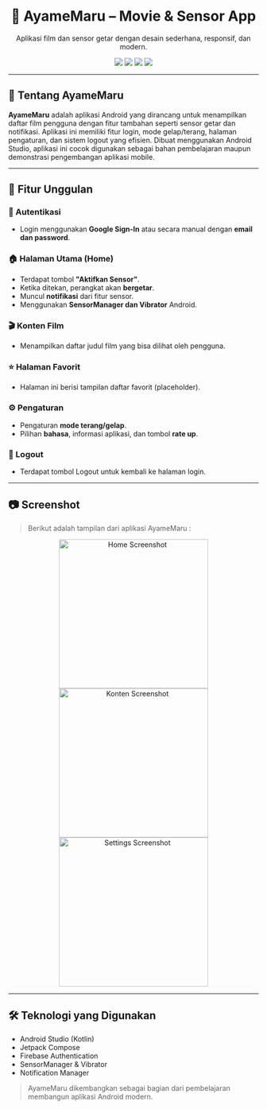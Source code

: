 <div align="center">

# 🌸 AyameMaru – Movie & Sensor App

Aplikasi film dan sensor getar dengan desain sederhana, responsif, dan modern.

</div>


<p align="center">
  <img src="https://img.shields.io/badge/Jetpack%20Compose-%231DA1F2.svg?style=for-the-badge&logo=android&logoColor=white" />
  <img src="https://img.shields.io/badge/Firebase-Authentication-yellow?style=for-the-badge&logo=firebase&logoColor=white" />
  <img src="https://img.shields.io/badge/OpenWeatherMap-API-orange?style=for-the-badge" />
  <img src="https://img.shields.io/badge/Language-Kotlin-purple?style=for-the-badge&logo=kotlin&logoColor=white" />
</p>

---

## 🧾 Tentang AyameMaru

**AyameMaru** adalah aplikasi Android yang dirancang untuk menampilkan daftar film pengguna dengan fitur tambahan seperti sensor getar dan notifikasi. Aplikasi ini memiliki fitur login, mode gelap/terang, halaman pengaturan, dan sistem logout yang efisien. Dibuat menggunakan Android Studio, aplikasi ini cocok digunakan sebagai bahan pembelajaran maupun demonstrasi pengembangan aplikasi mobile.

---

## 🌟 Fitur Unggulan

### 🔐 Autentikasi
- Login menggunakan **Google Sign-In** atau secara manual dengan **email dan password**.

### 🏠 Halaman Utama (Home)
- Terdapat tombol **"Aktifkan Sensor"**.
- Ketika ditekan, perangkat akan **bergetar**.
- Muncul **notifikasi** dari fitur sensor.
- Menggunakan **SensorManager dan Vibrator** Android.

### 🎬 Konten Film
- Menampilkan daftar judul film yang bisa dilihat oleh pengguna.

### ⭐ Halaman Favorit
- Halaman ini berisi tampilan daftar favorit (placeholder).

### ⚙️ Pengaturan
- Pengaturan **mode terang/gelap**.
- Pilihan **bahasa**, informasi aplikasi, dan tombol **rate up**.

### 🚪 Logout
- Terdapat tombol Logout untuk kembali ke halaman login.

---

## 📷 Screenshot

> Berikut adalah tampilan dari aplikasi AyameMaru :

<p align="center">
  <img src="screenshots/home.png" width="300" alt="Home Screenshot"/>
  <img src="screenshots/konten.png" width="300" alt="Konten Screenshot"/>
  <img src="screenshots/settings.png" width="300" alt="Settings Screenshot"/>
</p>

---

## 🛠 Teknologi yang Digunakan

- Android Studio (Kotlin)
- Jetpack Compose
- Firebase Authentication
- SensorManager & Vibrator
- Notification Manager

> AyameMaru dikembangkan sebagai bagian dari pembelajaran membangun aplikasi Android modern.
